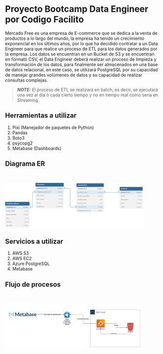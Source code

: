# Proyecto Bootcamp Data Engineer por Codigo Facilito

Mercado Free es una empresa de E-commerce que se dedica a la venta de productos a lo largo del mundo, la empresa ha tenido un crecimiento exponencial en los últimos años, por lo que ha decidido contratar a un Data Engineer para que realice un proceso de ETL para los datos generados por la empresa. Los datos se encuentran en un Bucket de S3 y se encuentran en formato CSV, el Data Engineer deberá realizar un proceso de limpieza y transformación de los datos, para finalmente ser almacenados en una base de datos relacional, en este caso, se utilizará PostgreSQL por su capacidad de manejar grandes volúmenes de datos y su capacidad de realizar consultas complejas.

> **_NOTE:_** El proceso de ETL se realizará en batch, es decir, se ejecutará una vez al día o cada cierto tiempo y no en tiempo real como seria en Streaming


## Herramientas a utilizar

1. Pixi (Manejador de paquetes de Python)
2. Pandas
3. Boto3
4. psycopg2
5. Metabase (Dashboards)


## Diagrama ER
<img src="./mercado-free.svg" width="450" style="margin-top: 2rem">

## Servicios a utilizar

1. AWS S3
2. AWS EC2
3. Azure PostgreSQL
4. Metabase

## Flujo de procesos

<img src="./workflow.png" width="450" style="margin-top: 2rem">



